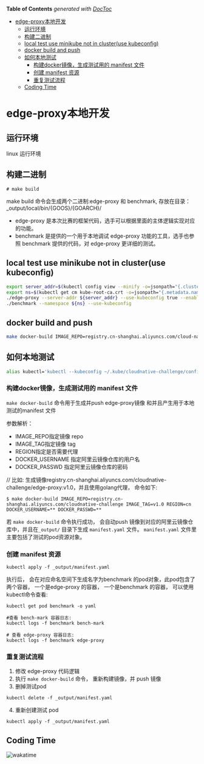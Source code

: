 <!-- START doctoc generated TOC please keep comment here to allow auto update -->
<!-- DON'T EDIT THIS SECTION, INSTEAD RE-RUN doctoc TO UPDATE -->
**Table of Contents**  *generated with [DocToc](https://github.com/thlorenz/doctoc)*

- [edge-proxy本地开发](#edge-proxy%E6%9C%AC%E5%9C%B0%E5%BC%80%E5%8F%91)
  - [运行环境](#%E8%BF%90%E8%A1%8C%E7%8E%AF%E5%A2%83)
  - [构建二进制](#%E6%9E%84%E5%BB%BA%E4%BA%8C%E8%BF%9B%E5%88%B6)
  - [local test use minikube not in cluster(use kubeconfig)](#local-test-use-minikube-not-in-clusteruse-kubeconfig)
  - [docker build and push](#docker-build-and-push)
  - [如何本地测试](#%E5%A6%82%E4%BD%95%E6%9C%AC%E5%9C%B0%E6%B5%8B%E8%AF%95)
    - [构建docker镜像，生成测试用的 manifest 文件](#%E6%9E%84%E5%BB%BAdocker%E9%95%9C%E5%83%8F%E7%94%9F%E6%88%90%E6%B5%8B%E8%AF%95%E7%94%A8%E7%9A%84-manifest-%E6%96%87%E4%BB%B6)
    - [创建 manifest 资源](#%E5%88%9B%E5%BB%BA-manifest-%E8%B5%84%E6%BA%90)
    - [重复测试流程](#%E9%87%8D%E5%A4%8D%E6%B5%8B%E8%AF%95%E6%B5%81%E7%A8%8B)
  - [Coding Time](#coding-time)

<!-- END doctoc generated TOC please keep comment here to allow auto update -->

# edge-proxy本地开发

## 运行环境

linux 运行环境

## 构建二进制

```
# make build
```

make build 命令会生成两个二进制:edge-proxy 和 benchmark, 存放在目录：_output/local/bin/{GOOS}/{GOARCH}/

* edge-proxy 是本次比赛的框架代码，选手可以根据里面的主体逻辑实现对应的功能。
* benchmark 是提供的一个用于本地调试 edge-proxy 功能的工具，选手也参照 benchmark 提供的代码，对 edge-proxy 更详细的测试。

## local test use minikube not in cluster(use kubeconfig)

```sh
export server_addr=$(kubectl config view --minify -o=jsonpath="{.clusters[*].cluster.server}")
export ns=$(kubectl get cm kube-root-ca.crt -o=jsonpath="{.metadata.namespace}")
./edge-proxy --server-addr ${server_addr} --use-kubeconfig true --enable-sample-handler true --disk-cache-path ~/.kube/cloudnative-challenge/cache
./benchmark --namespace ${ns} --use-kubeconfig
```

## docker build and push

````sh
make docker-build IMAGE_REPO=registry.cn-shanghai.aliyuncs.com/cloud-native-edge-proxy IMAGE_TAG=v0.0.1 REGION=cn
````

## 如何本地测试

```sh
alias kubectl='kubectl --kubeconfig ~/.kube/cloudnative-challenge/config'
```

### 构建docker镜像，生成测试用的 manifest 文件

`make docker-build` 命令用于生成并push edge-proxy镜像 和并且产生用于本地测试的manifest 文件

参数解析：

* IMAGE_REPO指定镜像 repo
* IMAGE_TAG指定镜像 tag
* REGION指定是否需要代理
* DOCKER_USERNAME 指定阿里云镜像仓库的用户名
* DOCKER_PASSWD 指定阿里云镜像仓库的密码

// 比如: 生成镜像registry.cn-shanghai.aliyuncs.com/cloudnative-challenge/edge-proxy:v1.0，并且使用golang代理， 命令如下:

```
$ make docker-build IMAGE_REPO=registry.cn-shanghai.aliyuncs.com/cloudnative-challenge IMAGE_TAG=v1.0 REGION=cn DOCKER_USERNAME=** DOCKER_PASSWD=**
```

若 `make docker-build` 命令执行成功， 会自动push 镜像到对应的阿里云镜像仓库中，并且在`_output/` 目录下生成 `manifest.yaml` 文件。
`manifest.yaml` 文件里主要包括了测试的pod资源对象。

### 创建 manifest 资源

`kubectl apply -f _output/manifest.yaml`

执行后， 会在对应命名空间下生成名字为benchmark 的pod对象，此pod包含了两个容器， 一个是edge-proxy 的容器， 一个是benchmark 的容器， 可以使用kubectl命令查看:

`kubectl get pod benchmark -o yaml`

```
#查看 bench-mark 容器日志: 
kubectl logs -f benchmark bench-mark

# 查看 edge-proxy 容器日志:
kubectl logs -f benchmark edge-proxy
```

### 重复测试流程

1. 修改 edge-proxy 代码逻辑
2. 执行 `make docker-build` 命令， 重新构建镜像，并 push 镜像
3. 删掉测试pod

```
kubectl delete -f _output/manifest.yaml
```

4. 重新创建测试 pod

```
kubectl apply -f _output/manifest.yaml
```

## Coding Time

![wakatime](https://wakatime.com/badge/user/01c864c3-99e2-47a2-ad28-cc0f36b02f39/project/8ae39e6c-e2ff-45a3-acbf-e5deee6bdfa8.svg)
